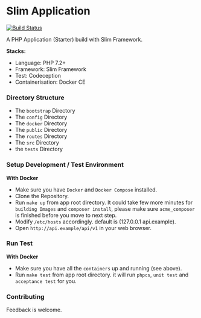 # Slim Application 

[![Build Status](https://travis-ci.org/Cameron-Xie/Slim-Application.svg?branch=master)](https://travis-ci.org/Cameron-Xie/Slim-Application)

A PHP Application (Starter) build with Slim Framework.

**Stacks:**
* Language: PHP 7.2+
* Framework: Slim Framework
* Test: Codeception
* Containerisation: Docker CE

### Directory Structure

* The `bootstrap` Directory
* The `config` Directory
* The `docker` Directory
* The `public` Directory
* The `routes` Directory
* The `src` Directory
* the `tests` Directory

### Setup Development / Test Environment

**With Docker**

* Make sure you have `Docker` and `Docker Compose` installed.
* Clone the Repository.
* Run `make up` from app root directory. It could take few more minutes for `building Images` and `composer install`, please make sure `acme_composer` is finished before you move to next step.
* Modify `/etc/hosts` accordingly. default is (127.0.0.1 api.example).
* Open `http://api.example/api/v1` in your web browser.

### Run Test

**With Docker**

* Make sure you have all the `containers` up and running (see above).
* Run `make test` from app root directory. it will run `phpcs`, `unit test` and `acceptance test` for you.

### Contributing
Feedback is welcome.
